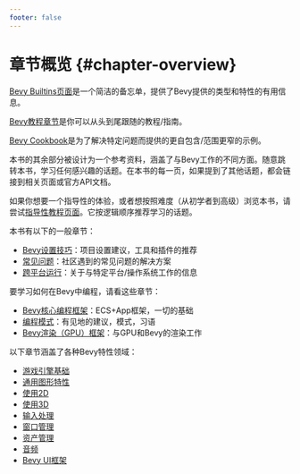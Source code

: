 ```yaml
---
footer: false
---
```

<script setup>
import { VTCodeGroup, VTCodeGroupTab } from '@vue/theme'
</script>

# 章节概览 {#chapter-overview}

[Bevy Builtins页面](/guide/builtins)是一个简洁的备忘单，提供了Bevy提供的类型和特性的有用信息。

[Bevy教程章节](/guide/1.tutorial/introduction)是你可以从头到尾跟随的教程/指南。

[Bevy Cookbook](/guide/introduction)是为了解决特定问题而提供的更自包含/范围更窄的示例。

本书的其余部分被设计为一个参考资料，涵盖了与Bevy工作的不同方面。随意跳转本书，学习任何感兴趣的话题。在本书的每一页，如果提到了其他话题，都会链接到相关页面或官方API文档。

如果你想要一个指导性的体验，或者想按照难度（从初学者到高级）浏览本书，请尝试[指导性教程页面](/guide/1.tutorial/introduction)。它按逻辑顺序推荐学习的话题。

本书有以下的一般章节：

- [Bevy设置技巧](/guide/3.setup/introduction)：项目设置建议，工具和插件的推荐
- [常见问题](/guide/4.pitfalls/introduction)：社区遇到的常见问题的解决方案
- [跨平台运行](/guide/17.platforms/introduction)：关于与特定平台/操作系统工作的信息

要学习如何在Bevy中编程，请看这些章节：

- [Bevy核心编程框架](/guide/14.programming/introduction)：ECS+App框架，一切的基础
- [编程模式](/guide/16.patterns/introduction)：有见地的建议，模式，习语
- [Bevy渲染（GPU）框架](/guide/15.gpu/introduction)：与GPU和Bevy的渲染工作

以下章节涵盖了各种Bevy特性领域：

-   [游戏引擎基础](/guide/5.fundamentals/introduction)
-   [通用图形特性](/guide/6.graphics/introduction)
-   [使用2D](/guide/7.2d/introduction)
-   [使用3D](/guide/8.3d/introduction)
-   [输入处理](/guide/9.input/introduction)
-   [窗口管理](/guide/10.window/introduction)
-   [资产管理](/guide/11.assets/introduction)
-   [音频](/guide/12.audio/introduction)
-   [Bevy UI框架](/guide/13.ui/introduction)